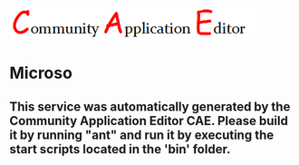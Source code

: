 ![CAE](https://github.com/PhilCAEOrg2/CAE-Deployment-Temp/blob/master/microservice-2/img/logo.png)  

Microso
===================


This service was automatically generated by the Community Application Editor CAE. Please build it by running "ant" and run it by executing the start scripts located in the 'bin' folder.
---------------
